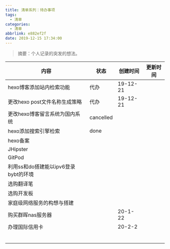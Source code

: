 ```yaml
---
title: 清单系列：待办事项
tags:
  - 清单
categories:
  - 清单
abbrlink: e882ef2f
date: 2019-12-15 17:34:00
---
```


> 摘要：个人记录的突发的想法。

<!--more-->

|内容|状态|创建时间|更新时间|
|---|---|---|---|
|hexo博客添加站内检索功能|代办|19-12-21||
|更改hexo post文件名称生成策略|代办|19-12-21||
|更改hexo博客留言系统为国内系统|cancelled|||
|hexo添加搜索引擎检索|done|||
|hexo备案||||
|JHipster||||
|GitPod||||
|利用ss和do搭建能以ipv6登录bybt的环境||||
|选购翻译笔||||
|选购开发板||||
|家庭级网络服务的构想与搭建||||
|购买群晖nas服务器||20-1-22||
|办理国际信用卡||20-2-2||
|||||
|||||
|||||
|||||
|||||
|||||

